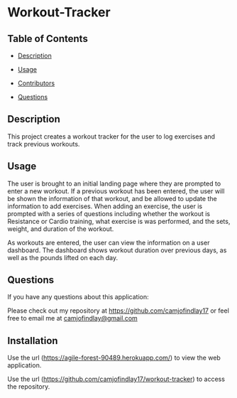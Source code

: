 # Workout-Tracker

## Table of Contents

* [Description](#Description)

* [Usage](#Usage)

* [Contributors](#Contributors)

* [Questions](#Questions)

## Description

This project creates a workout tracker for the user to log exercises and track previous workouts.

## Usage

The user is brought to an initial landing page where they are prompted to enter a new workout. If a previous workout has been entered, the user will be shown the information of that workout, and be allowed to update the information to add exercises. When adding an exercise, the user is prompted with a series of questions including whether the workout is Resistance or Cardio training, what exercise is was performed, and the sets, weight, and duration of the workout.

As workouts are entered, the user can view the information on a user dashboard. The dashboard shows workout duration over previous days, as well as the pounds lifted on each day.

## Questions

If you have any questions about this application:

Please check out my repository at https://github.com/camjofindlay17 or feel free to email me at camjofindlay@gmail.com

## Installation

Use the url (https://agile-forest-90489.herokuapp.com/) to view the web application.

Use the url (https://github.com/camjofindlay17/workout-tracker) to access the repository.
